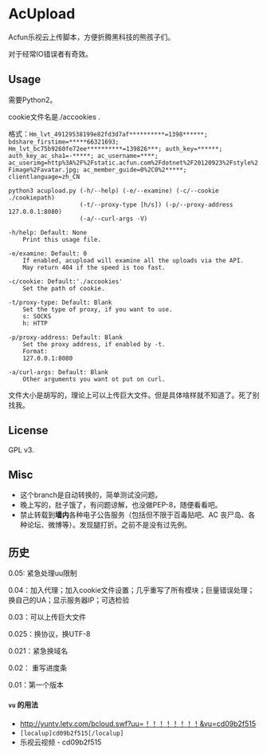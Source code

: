 AcUpload
==========
Acfun乐视云上传脚本，方便折腾黑科技的熊孩子们。

对于经常IO错误者有奇效。


Usage
--------
需要Python2。

cookie文件名是./accookies  .

格式：`Hm_lvt_49129538199e82fd3d7af**********=1398******; bdshare_firstime=*****66321693; Hm_lvt_bc75b9260fe72ee**********=139826***; auth_key=******; auth_key_ac_sha1=-*****; ac_username=****; ac_userimg=http%3A%2F%2Fstatic.acfun.com%2Fdotnet%2F20120923%2Fstyle%2Fimage%2Favatar.jpg; ac_member_guide=0%2C0%2*****; clientlanguage=zh_CN`

    python3 acupload.py (-h/--help) (-e/--examine) (-c/--cookie ./cookiepath) 
                        (-t/--proxy-type [h/s]) (-p/--proxy-address 127.0.0.1:8080)
                        (-a/--curl-args -V)
    
    -h/help: Default: None
        Print this usage file.
        
    -e/examine: Default: 0
        If enabled, acupload will examine all the uploads via the API.
        May return 404 if the speed is too fast.
    
    -c/cookie: Default:'./accookies'
        Set the path of cookie.
    
    -t/proxy-type: Default: Blank
        Set the type of proxy, if you want to use.
        s: SOCKS
        h: HTTP
    
    -p/proxy-address: Default: Blank
        Set the proxy address, if enabled by -t.
        Format:
        127.0.0.1:8080
    
    -a/curl-args: Default: Blank
        Other arguments you want ot put on curl.


文件大小是胡写的，理论上可以上传巨大文件。但是具体啥样就不知道了。死了别找我。

License
----

GPL v3.

Misc
----

* 这个branch是自动转换的，简单测试没问题。
* 晚上写的，肚子饿了，有问题谅解，也没做PEP-8，随便看看吧。
* 禁止转载到**墙内**各种电子公告服务（包括但不限于百毒贴吧、AC 丧尸岛、各种论坛、微博等）。发现腿打折。之前不是没有过先例。

历史
----
0.05: 紧急处理uu限制

0.04：加入代理；加入cookie文件设置；几乎重写了所有模块；巨量错误处理；换自己的UA；显示服务器IP；可选检验

0.03：可以上传巨大文件

0.025：换协议，换UTF-8

0.021：紧急换域名

0.02： 重写进度条

0.01：第一个版本
#### `vu` 的用法
* <http://yuntv.letv.com/bcloud.swf?uu=！！！！！！！！&vu=cd09b2f515>
* `[localup]cd09b2f515[/localup]`
* 乐视云视频 - cd09b2f515